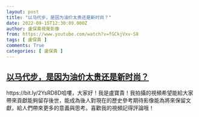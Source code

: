 ```yaml
---
layout: post
title: "以马代步，是因为油价太贵还是新时尚？"
date: 2022-09-15T12:30:09.000Z
author: 盧保貴視覺影像
from: https://www.youtube.com/watch?v=fGCkjVxv-S8
tags: [ 盧保貴 ]
comments: True
categories: [ 盧保貴 ]
---
```

<!--1663245009000-->
[以马代步，是因为油价太贵还是新时尚？](https://www.youtube.com/watch?v=fGCkjVxv-S8)
------

<div>
https://bit.ly/2YsRD8D哈嘍，大家好！我是盧寶貴！我拍攝的視頻希望能給大家帶來貢獻能夠留存後世，能成為後人對現在的歷史參考期待影像能為將來保留文獻，給人們帶來更多的意義與思考。喜歡我的視頻記得評論哦！
</div>
